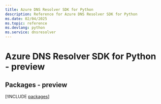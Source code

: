```yaml
---
title: Azure DNS Resolver SDK for Python
description: Reference for Azure DNS Resolver SDK for Python
ms.date: 02/04/2025
ms.topic: reference
ms.devlang: python
ms.service: dnsresolver
---
```

# Azure DNS Resolver SDK for Python - preview
## Packages - preview
[!INCLUDE [packages](dns-resolver-index.md)]
